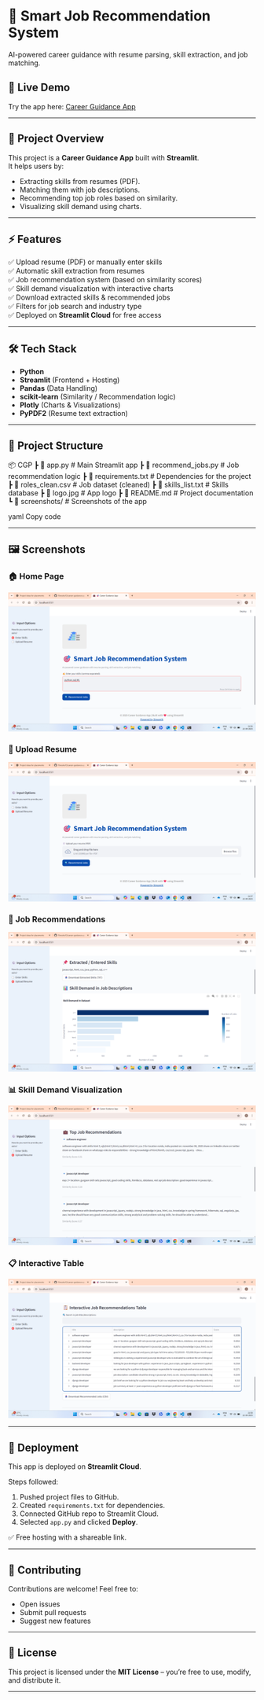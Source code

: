 # 🎯 Smart Job Recommendation System  

AI-powered career guidance with resume parsing, skill extraction, and job matching.  

## 🚀 Live Demo  
Try the app here: [Career Guidance App](https://career-guidance-app-6bvofffq5wdspbaecebuhp.streamlit.app/)  

---

## 📖 Project Overview  

This project is a **Career Guidance App** built with **Streamlit**.  
It helps users by:  
- Extracting skills from resumes (PDF).  
- Matching them with job descriptions.  
- Recommending top job roles based on similarity.  
- Visualizing skill demand using charts.  

---

## ⚡ Features  

✅ Upload resume (PDF) or manually enter skills  
✅ Automatic skill extraction from resumes  
✅ Job recommendation system (based on similarity scores)  
✅ Skill demand visualization with interactive charts  
✅ Download extracted skills & recommended jobs  
✅ Filters for job search and industry type  
✅ Deployed on **Streamlit Cloud** for free access  

---

## 🛠️ Tech Stack  

- **Python**  
- **Streamlit** (Frontend + Hosting)  
- **Pandas** (Data Handling)  
- **scikit-learn** (Similarity / Recommendation logic)  
- **Plotly** (Charts & Visualizations)  
- **PyPDF2** (Resume text extraction)  

---

## 📂 Project Structure  

📦 CGP
┣ 📜 app.py # Main Streamlit app
┣ 📜 recommend_jobs.py # Job recommendation logic
┣ 📜 requirements.txt # Dependencies for the project
┣ 📜 roles_clean.csv # Job dataset (cleaned)
┣ 📜 skills_list.txt # Skills database
┣ 📜 logo.jpg # App logo
┣ 📜 README.md # Project documentation
┗ 📂 screenshots/ # Screenshots of the app

yaml
Copy code

---

## 🖼️ Screenshots  

### 🏠 Home Page  
![Home](screenshots/Search.png)  

### 📄 Upload Resume  
![Upload Resume](screenshots/upload.png)  

### 💼 Job Recommendations  
![Recommendations](screenshots/visual.png)  

### 📊 Skill Demand Visualization  
![Skill Demand](screenshots/recommendation.png)  

### 📋 Interactive Table  
![Interactive Table](screenshots/table.png)  

---

## 🚀 Deployment  

This app is deployed on **Streamlit Cloud**.  

Steps followed:  
1. Pushed project files to GitHub.  
2. Created `requirements.txt` for dependencies.  
3. Connected GitHub repo to Streamlit Cloud.  
4. Selected `app.py` and clicked **Deploy**.  

✅ Free hosting with a shareable link.  

---

## 🙌 Contributing  

Contributions are welcome! Feel free to:  
- Open issues  
- Submit pull requests  
- Suggest new features  

---

## 📜 License  

This project is licensed under the **MIT License** – you’re free to use, modify, and distribute it.  

---